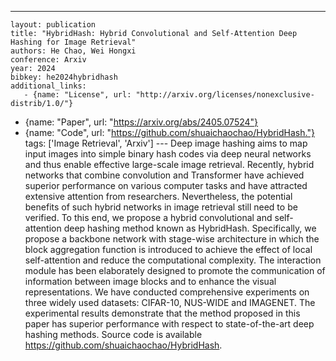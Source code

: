 ---
    layout: publication
    title: "HybridHash: Hybrid Convolutional and Self-Attention Deep Hashing for Image Retrieval"
    authors: He Chao, Wei Hongxi
    conference: Arxiv
    year: 2024
    bibkey: he2024hybridhash
    additional_links:
       - {name: "License", url: "http://arxiv.org/licenses/nonexclusive-distrib/1.0/"}
   - {name: "Paper", url: "https://arxiv.org/abs/2405.07524"}
   - {name: "Code", url: "https://github.com/shuaichaochao/HybridHash."}
    tags: ['Image Retrieval', 'Arxiv']
    ---
    Deep image hashing aims to map input images into simple binary hash codes via deep neural networks and thus enable effective large-scale image retrieval. Recently, hybrid networks that combine convolution and Transformer have achieved superior performance on various computer tasks and have attracted extensive attention from researchers. Nevertheless, the potential benefits of such hybrid networks in image retrieval still need to be verified. To this end, we propose a hybrid convolutional and self-attention deep hashing method known as HybridHash. Specifically, we propose a backbone network with stage-wise architecture in which the block aggregation function is introduced to achieve the effect of local self-attention and reduce the computational complexity. The interaction module has been elaborately designed to promote the communication of information between image blocks and to enhance the visual representations. We have conducted comprehensive experiments on three widely used datasets: CIFAR-10, NUS-WIDE and IMAGENET. The experimental results demonstrate that the method proposed in this paper has superior performance with respect to state-of-the-art deep hashing methods. Source code is available https://github.com/shuaichaochao/HybridHash.